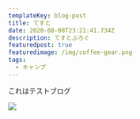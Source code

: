 ```yaml
---
templateKey: blog-post
title: てすと
date: 2020-08-08T23:21:41.734Z
description: てすとぶろぐ
featuredpost: true
featuredimage: /img/coffee-gear.png
tags:
  - キャンプ
---
```

これはテストブログ



![](/img/blog-index.jpg)